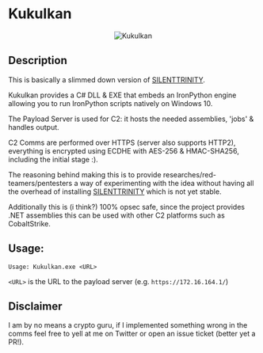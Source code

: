 # Kukulkan

<p align="center">
  <img src="https://upload.wikimedia.org/wikipedia/commons/thumb/d/d9/YaxchilanDivineSerpent.jpg/170px-YaxchilanDivineSerpent.jpg" alt="Kukulkan"/>
</p>

## Description

This is basically a slimmed down version of [SILENTTRINITY](https://github.com/byt3bl33d3r/SILENTTRINITY).

Kukulkan provides a C# DLL & EXE that embeds an IronPython engine allowing you to run IronPython scripts natively on Windows 10.

The Payload Server is used for C2: it hosts the needed assemblies, 'jobs' &  handles output.

C2 Comms are performed over HTTPS (server also supports HTTP2), everything is encrypted using ECDHE with AES-256 & HMAC-SHA256, including the initial stage :).

The reasoning behind making this is to provide researches/red-teamers/pentesters a way of experimenting with the idea without having all the overhead of installing [SILENTTRINITY](https://github.com/byt3bl33d3r/SILENTTRINITY) which is not yet stable.

Additionally this is (i think?) 100% opsec safe, since the project provides .NET assemblies this can be used with other C2 platforms such as CobaltStrike.

## Usage:

```Usage: Kukulkan.exe <URL>```

`<URL>` is the URL to the payload server (e.g. `https://172.16.164.1/`)

## Disclaimer 

I am by no means a crypto guru, if I implemented something wrong in the comms feel free to yell at me on Twitter or open an issue ticket (better yet a PR!).